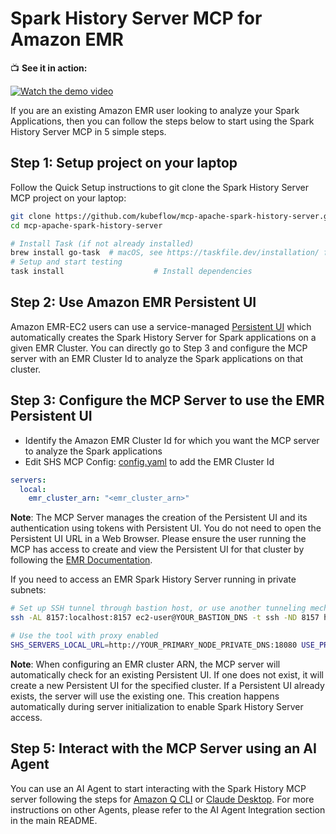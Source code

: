 # Spark History Server MCP for Amazon EMR

📺 **See it in action:**

[![Watch the demo video](https://img.shields.io/badge/YouTube-Watch%20Demo-red?style=for-the-badge&logo=youtube)](https://www.youtube.com/watch?v=FaduuvMdGxI)

If you are an existing Amazon EMR user looking to analyze your Spark Applications, then you can follow the steps below to start using the Spark History Server MCP in 5 simple steps.

## Step 1: Setup project on your laptop

Follow the Quick Setup instructions to git clone the Spark History Server MCP project on your laptop:

```bash
git clone https://github.com/kubeflow/mcp-apache-spark-history-server.git
cd mcp-apache-spark-history-server

# Install Task (if not already installed)
brew install go-task  # macOS, see https://taskfile.dev/installation/ for others
# Setup and start testing
task install                    # Install dependencies
```

## Step 2: Use Amazon EMR Persistent UI

Amazon EMR-EC2 users can use a service-managed [Persistent UI](https://docs.aws.amazon.com/emr/latest/ManagementGuide/app-history-spark-UI.html) which automatically creates the Spark History Server for Spark applications on a given EMR Cluster. You can directly go to Step 3 and configure the MCP server with an EMR Cluster Id to analyze the Spark applications on that cluster.

## Step 3: Configure the MCP Server to use the EMR Persistent UI

- Identify the Amazon EMR Cluster Id for which you want the MCP server to analyze the Spark applications
- Edit SHS MCP Config: [config.yaml](../../../config.yaml) to add the EMR Cluster Id

```yaml
servers:
  local:
    emr_cluster_arn: "<emr_cluster_arn>"
```

**Note**: The MCP Server manages the creation of the Persistent UI and its authentication using tokens with Persistent UI. You do not need to open the Persistent UI URL in a Web Browser. Please ensure the user running the MCP has access to create and view the Persistent UI for that cluster by following the [EMR Documentation](https://docs.aws.amazon.com/emr/latest/ManagementGuide/app-history-spark-UI.html#app-history-spark-UI-permissions).

If you need to access an EMR Spark History Server running in private subnets:

```bash
# Set up SSH tunnel through bastion host, or use another tunneling mechanism of your preference
ssh -AL 8157:localhost:8157 ec2-user@YOUR_BASTION_DNS -t ssh -ND 8157 hadoop@YOUR_PRIMARY_NODE_PRIVATE_DNS

# Use the tool with proxy enabled
SHS_SERVERS_LOCAL_URL=http://YOUR_PRIMARY_NODE_PRIVATE_DNS:18080 USE_PROXY=1 task start-mcp
```

**Note**: When configuring an EMR cluster ARN, the MCP server will automatically check for an existing Persistent UI. If one does not exist, it will create a new Persistent UI for the specified cluster. If a Persistent UI already exists, the server will use the existing one. This creation happens automatically during server initialization to enable Spark History Server access.

## Step 5: Interact with the MCP Server using an AI Agent

You can use an AI Agent to start interacting with the Spark History MCP server following the steps for [Amazon Q CLI](../../../examples/integrations/amazon-q-cli/README.md) or [Claude Desktop](../../../examples/integrations/claude-desktop/README.md). For more instructions on other Agents, please refer to the AI Agent Integration section in the main README.
